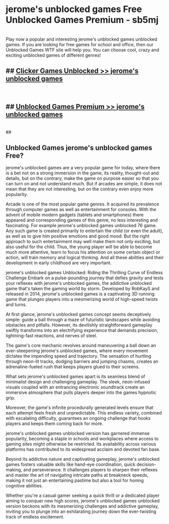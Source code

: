 # jerome's unblocked games  Free Unblocked Games Premium - sb5mj <br>
<br>
Play now a popular and interesting jerome's unblocked games unblocked games. If you are looking for free games for school and office, then our Unblocked Games WTF site will help you. You can choose cool, crazy and exciting unblocked games of different genres!


## ##  [Clicker Games Unblocked >> jerome's unblocked games](http://freeplayer.one?title=jerome's_unblocked_games&ref=UGames)
  <br>

##  ## [Unblocked Games Premium >> jerome's unblocked games](http://freeplayer.one?title=jerome's_unblocked_games&ref=UGames)
  <br>
  ##



## Unblocked Games jerome's unblocked games Free?

jerome's unblocked games are a very popular game for today, where there is a bet not on a strong immersion in the game, its reality, thought-out and details, but on the contrary, make the game on purpose easier so that you can turn on and not understand much. But if arcades are simple, it does not mean that they are not interesting, but on the contrary even enjoy more popularity.

Arcade is one of the most popular game genres. It acquired its prevalence through computer games as well as entertainment for consoles. With the advent of mobile modern gadgets (tablets and smartphones) there appeared and corresponding games of this genre, no less interesting and fascinating. For example jerome's unblocked games unblocked 76 game. Any such game is created primarily to entertain the child (or even the adult), as well as to give him positive emotions and good mood. But the right approach to such entertainment may well make them not only exciting, but also useful for the child. Thus, the young player will be able to become much more attentive, learn to focus his attention on some certain object or action, will train memory and logical thinking. And all these abilities and their development in early childhood are very important.

jerome's unblocked games Unblocked: Riding the Thrilling Curve of Endless Challenge
Embark on a pulse-pounding journey that defies gravity and tests your reflexes with jerome's unblocked games, the addictive unblocked game that's taken the gaming world by storm. Developed by RobKayS and released in 2014, jerome's unblocked games is a captivating 3D running game that plunges players into a mesmerizing world of high-speed twists and turns.

At first glance, jerome's unblocked games concept seems deceptively simple: guide a ball through a maze of futuristic landscapes while avoiding obstacles and pitfalls. However, its devilishly straightforward gameplay swiftly transforms into an electrifying experience that demands precision, lightning-fast reactions, and nerves of steel.

The game's core mechanic revolves around maneuvering a ball down an ever-steepening jerome's unblocked games, where every movement dictates the impending speed and trajectory. The sensation of hurtling through neon-lit tracks, dodging barriers and jumping chasms, creates an adrenaline-fueled rush that keeps players glued to their screens.

What sets jerome's unblocked games apart is its seamless blend of minimalist design and challenging gameplay. The sleek, neon-infused visuals coupled with an entrancing electronic soundtrack create an immersive atmosphere that pulls players deeper into the games hypnotic grip.

Moreover, the game's infinite procedurally generated levels ensure that each attempt feels fresh and unpredictable. This endless variety, combined with escalating difficulty, guarantees an ongoing challenge that hooks players and keeps them coming back for more.

jerome's unblocked games unblocked version has garnered immense popularity, becoming a staple in schools and workplaces where access to gaming sites might otherwise be restricted. Its availability across various platforms has contributed to its widespread acclaim and devoted fan base.

Beyond its addictive nature and captivating gameplay, jerome's unblocked games fosters valuable skills like hand-eye coordination, quick decision-making, and perseverance. It challenges players to sharpen their reflexes and master the art of navigating intricate paths at breakneck speeds, making it not just an entertaining pastime but also a tool for honing cognitive abilities.

Whether you're a casual gamer seeking a quick thrill or a dedicated player aiming to conquer new high scores, jerome's unblocked games unblocked version beckons with its mesmerizing challenges and addictive gameplay, inviting you to plunge into an exhilarating journey down the ever-twisting track of endless excitement.